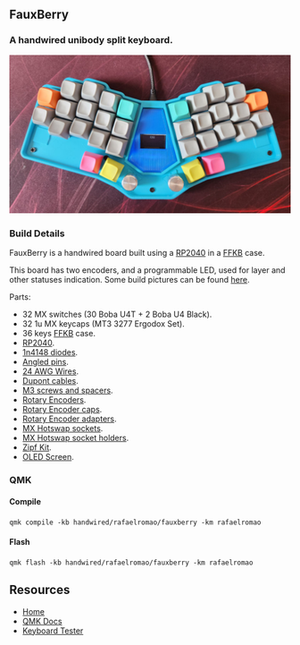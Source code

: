 ## FauxBerry
### A handwired unibody split keyboard.

![img](../../../../../../img/fauxberry.jpeg)

### Build Details

FauxBerry is a handwired board built using a [RP2040](https://pt.aliexpress.com/item/1005004096147070.html) in a [FFKB](https://fingerpunch.xyz/product/faux-fox-keyboard) case.

This board has two encoders, and a programmable LED, used for layer and other statuses indication.
Some build pictures can be found [here](../../../../../../docs/fauxberry.md).

Parts:
- 32 MX switches (30 Boba U4T + 2 Boba U4 Black).
- 32 1u MX keycaps (MT3 3277 Ergodox Set).
- 36 keys [FFKB](https://fingerpunch.xyz/product/faux-fox-keyboard) case.
- [RP2040](https://pt.aliexpress.com/item/1005004096147070.html).
- [1n4148 diodes](https://pt.aliexpress.com/item/1005003540554760.html).
- [Angled pins](https://pt.aliexpress.com/item/1005004427303224.html).
- [24 AWG Wires](https://pt.aliexpress.com/item/32904950428.html).
- [Dupont cables](https://pt.aliexpress.com/item/1005004155181609.html).
- [M3 screws and spacers](https://pt.aliexpress.com/item/1005002581025420.html).
- [Rotary Encoders](https://pt.aliexpress.com/item/1005003532687682.html).
- [Rotary Encoder caps](https://pt.aliexpress.com/item/1005003527482683.html).
- [Rotary Encoder adapters](https://www.thingiverse.com/thing:3770166).
- [MX Hotswap sockets](https://pt.aliexpress.com/item/1005003873653184.html).
- [MX Hotswap socket holders](https://www.thingiverse.com/thing:3117549).
- [Zipf Kit](https://www.thingiverse.com/thing:5364986).
- [OLED Screen](https://youtu.be/NAUxTR4vGys). 

### QMK

#### Compile

`qmk compile -kb handwired/rafaelromao/fauxberry -km rafaelromao`

#### Flash

`qmk flash -kb handwired/rafaelromao/fauxberry -km rafaelromao`

## Resources

- [Home](https://github.com/rafaelromao/keyboards)
- [QMK Docs](https://docs.qmk.fm)
- [Keyboard Tester](https://config.qmk.fm/#/test)
